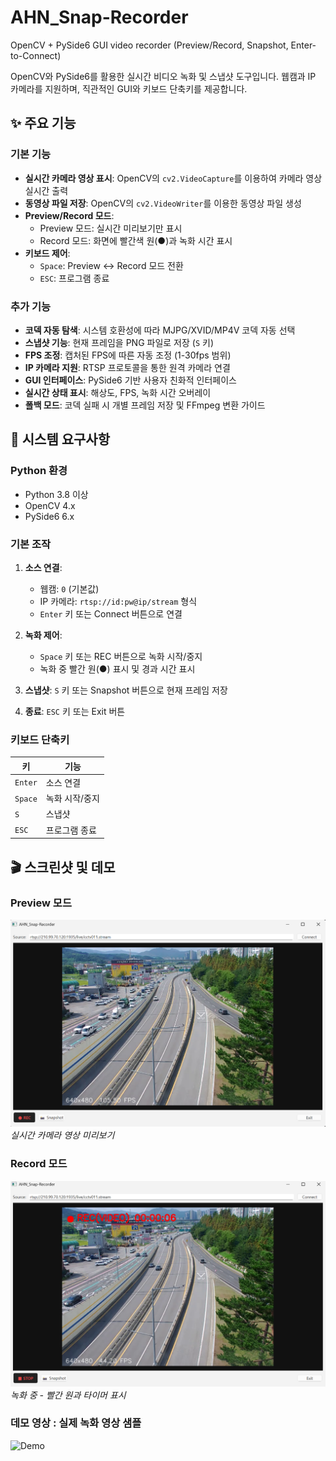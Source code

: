# AHN_Snap-Recorder
OpenCV + PySide6 GUI video recorder (Preview/Record, Snapshot, Enter-to-Connect)

OpenCV와 PySide6를 활용한 실시간 비디오 녹화 및 스냅샷 도구입니다. 웹캠과 IP 카메라를 지원하며, 직관적인 GUI와 키보드 단축키를 제공합니다.

## ✨ 주요 기능

### 기본 기능
- **실시간 카메라 영상 표시**: OpenCV의 `cv2.VideoCapture`를 이용하여 카메라 영상 실시간 출력
- **동영상 파일 저장**: OpenCV의 `cv2.VideoWriter`를 이용한 동영상 파일 생성
- **Preview/Record 모드**: 
  - Preview 모드: 실시간 미리보기만 표시
  - Record 모드: 화면에 빨간색 원(●)과 녹화 시간 표시
- **키보드 제어**:
  - `Space`: Preview ↔ Record 모드 전환
  - `ESC`: 프로그램 종료

### 추가 기능
- **코덱 자동 탐색**: 시스템 호환성에 따라 MJPG/XVID/MP4V 코덱 자동 선택
- **스냅샷 기능**: 현재 프레임을 PNG 파일로 저장 (`S` 키)
- **FPS 조정**: 캡처된 FPS에 따른 자동 조정 (1-30fps 범위)
- **IP 카메라 지원**: RTSP 프로토콜을 통한 원격 카메라 연결
- **GUI 인터페이스**: PySide6 기반 사용자 친화적 인터페이스
- **실시간 상태 표시**: 해상도, FPS, 녹화 시간 오버레이
- **폴백 모드**: 코덱 실패 시 개별 프레임 저장 및 FFmpeg 변환 가이드

## 🔧 시스템 요구사항

### Python 환경
- Python 3.8 이상
- OpenCV 4.x 
- PySide6 6.x

### 기본 조작
1. **소스 연결**: 
   - 웹캠: `0` (기본값)
   - IP 카메라: `rtsp://id:pw@ip/stream` 형식
   - `Enter` 키 또는 Connect 버튼으로 연결

2. **녹화 제어**:
   - `Space` 키 또는 REC 버튼으로 녹화 시작/중지
   - 녹화 중 빨간 원(●) 표시 및 경과 시간 표시

3. **스냅샷**: `S` 키 또는 Snapshot 버튼으로 현재 프레임 저장

4. **종료**: `ESC` 키 또는 Exit 버튼

### 키보드 단축키
| 키 | 기능 |
|---|---|
| `Enter` | 소스 연결 |
| `Space` | 녹화 시작/중지 |
| `S` | 스냅샷 |
| `ESC` | 프로그램 종료 |


## 🎬 스크린샷 및 데모

### Preview 모드
![Preview Mode](assets/screenshot_main2.png)
*실시간 카메라 영상 미리보기*

### Record 모드
![Record Mode](assets/screenshot_main1.png)
*녹화 중 - 빨간 원과 타이머 표시*

### 데모 영상 : 실제 녹화 영상 샘플
![Demo](assets/rec_20250915_234256.gif)
